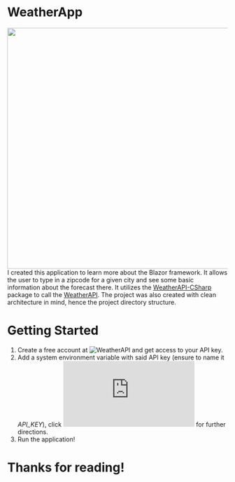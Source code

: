 # WeatherApp
<img src="https://i.imgur.com/uAulGq3.gif" width="550"/>
I created this application to learn more about the Blazor framework. It allows the user to type in a zipcode for a given city and see some basic information about the forecast there. It utilizes the <a href="https://www.nuget.org/packages/WeatherAPI-CSharp/0.5.1#show-readme-container">WeatherAPI-CSharp</a> package to call the <a href="https://www.weatherapi.com/">WeatherAPI</a>. The project was also created with clean architecture in mind, hence the project directory structure.

# Getting Started
1. Create a free account at ![WeatherAPI](https://www.weatherapi.com/) and get access to your API key.
2. Add a system environment variable with said API key (ensure to name it *API_KEY*), click ![here](https://docs.oracle.com/en/database/oracle/machine-learning/oml4r/1.5.1/oread/creating-and-modifying-environment-variables-on-windows.html) for further directions.
3. Run the application!

# Thanks for reading!
